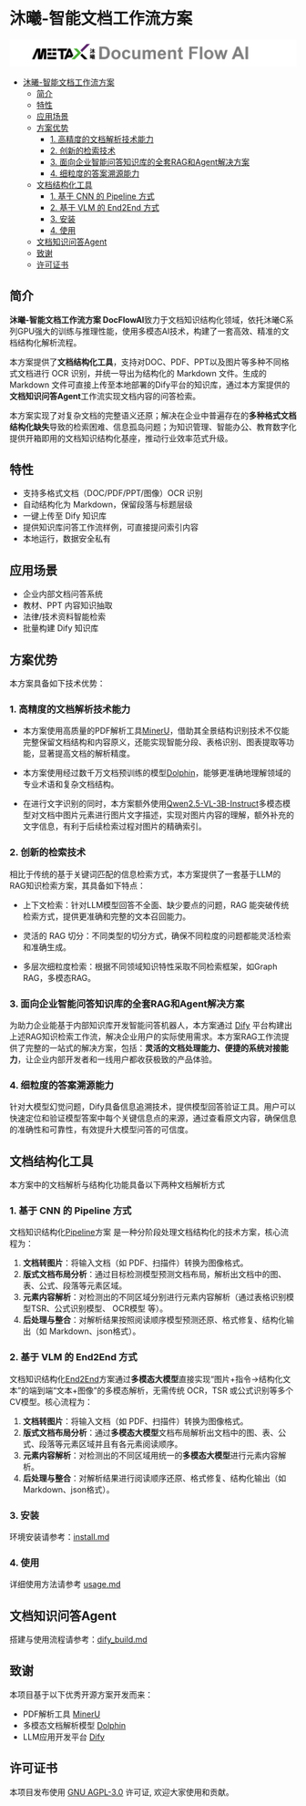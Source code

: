 #  沐曦-智能文档工作流方案

![Metax-DocFlowAI](./doc/images/logo.png)

- [沐曦-智能文档工作流方案](#沐曦-智能文档工作流方案)
  - [简介](#简介)
  - [特性](#特性)
  - [应用场景](#应用场景)
  - [方案优势](#方案优势)
    - [1. 高精度的文档解析技术能力](#1-高精度的文档解析技术能力)
    - [2. 创新的检索技术](#2-创新的检索技术)
    - [3. 面向企业智能问答知识库的全套RAG和Agent解决方案](#3-面向企业智能问答知识库的全套rag和agent解决方案)
    - [4. 细粒度的答案溯源能力](#4-细粒度的答案溯源能力)
  - [文档结构化工具](#文档结构化工具)
    - [1. 基于 CNN 的 Pipeline 方式](#1-基于-cnn-的-pipeline-方式)
    - [2. 基于 VLM 的 End2End 方式](#2-基于-vlm-的-end2end-方式)
    - [3. 安装](#3-安装)
    - [4. 使用](#4-使用)
  - [文档知识问答Agent](#文档知识问答agent)
  - [致谢](#致谢)
  - [许可证书](#许可证书)


## 简介

**沐曦-智能文档工作流方案 DocFlowAI**致力于文档知识结构化领域，依托沐曦C系列GPU强大的训练与推理性能，使用多模态AI技术，构建了一套高效、精准的文档结构化解析流程。

本方案提供了**文档结构化工具**，支持对DOC、PDF、PPT以及图片等多种不同格式文档进行 OCR 识别，并统一导出为结构化的 Markdown 文件。生成的 Markdown 文件可直接上传至本地部署的Dify平台的知识库，通过本方案提供的**文档知识问答Agent**工作流实现文档内容的问答检索。

本方案实现了对复杂文档的完整语义还原；解决在企业中普遍存在的**多种格式文档结构化缺失**导致的检索困难、信息孤岛问题；为知识管理、智能办公、教育数字化提供开箱即用的文档知识结构化基座，推动行业效率范式升级。

## 特性

- 支持多格式文档（DOC/PDF/PPT/图像）OCR 识别
- 自动结构化为 Markdown，保留段落与标题层级
- 一键上传至 Dify 知识库
- 提供知识库问答工作流样例，可直接提问索引内容
- 本地运行，数据安全私有

## 应用场景

- 企业内部文档问答系统
- 教材、PPT 内容知识抽取
- 法律/技术资料智能检索
- 批量构建 Dify 知识库

## 方案优势

本方案具备如下技术优势：

### 1. 高精度的文档解析技术能力
- 本方案使用高质量的PDF解析工具[MinerU](https://github.com/opendatalab/MinerU)，借助其全景结构识别技术不仅能完整保留文档结构和内容原义，还能实现智能分段、表格识别、图表提取等功能，显著提高文档的解析精度。

- 本方案使用经过数千万文档预训练的模型[Dolphin](https://github.com/bytedance/Dolphin)，能够更准确地理解领域的专业术语和复杂文档结构。

- 在进行文字识别的同时，本方案额外使用[Qwen2.5-VL-3B-Instruct](https://www.modelscope.cn/models/Qwen/Qwen2.5-VL-3B-Instruct)多模态模型对文档中图片元素进行图片文字描述，实现对图片内容的理解，额外补充的文字信息，有利于后续检索过程对图片的精确索引。

### 2. 创新的检索技术
相比于传统的基于关键词匹配的信息检索方式，本方案提供了一套基于LLM的RAG知识检索方案，其具备如下特点：

- 上下文检索：针对LLM模型回答不全面、缺少要点的问题，RAG 能突破传统检索方式，提供更准确和完整的文本召回能力。

- 灵活的 RAG 切分：不同类型的切分方式，确保不同粒度的问题都能灵活检索和准确生成。

- 多层次细粒度检索：根据不同领域知识特性采取不同检索框架，如Graph RAG，多模态RAG。

### 3. 面向企业智能问答知识库的全套RAG和Agent解决方案

为助力企业能基于内部知识库开发智能问答机器人，本方案通过 [Dify](https://github.com/langgenius/dify) 平台构建出上述RAG知识检索工作流，解决企业用户的实际使用需求。本方案RAG工作流提供了完整的一站式的解决方案，包括：**灵活的文档处理能力、便捷的系统对接能力**，让企业内部开发者和一线用户都收获极致的产品体验。

### 4. 细粒度的答案溯源能力

针对大模型幻觉问题，Dify具备信息追溯技术，提供模型回答验证工具。用户可以快速定位和验证模型答案中每个关键信息点的来源，通过查看原文内容，确保信息的准确性和可靠性，有效提升大模型问答的可信度。


## 文档结构化工具

本方案中的文档解析与结构化功能具备以下两种文档解析方式

### 1. 基于 CNN 的 Pipeline 方式

文档知识结构化[Pipeline](doc/pipeline.md)方案 是一种分阶段处理文档结构化的技术方案，核心流程为：

1. **文档转图片**：将输入文档（如 PDF、扫描件）转换为图像格式。
2. **版式文档布局分析**：通过目标检测模型预测文档布局，解析出文档中的图、表、公式、段落等元素区域。
3. **元素内容解析**：对检测出的不同区域分别进行元素内容解析（通过表格识别模型TSR、公式识别模型、 OCR模型 等）。
4. **后处理与整合**：对解析结果按照阅读顺序模型预测还原、格式修复、结构化输出（如 Markdown、json格式）。

### 2. 基于 VLM 的 End2End 方式

文档知识结构化[End2End](doc/end2end.md)方案通过**多模态大模型**直接实现“图片+指令→结构化文本”的端到端“文本+图像”的多模态解析，无需传统 OCR，TSR 或公式识别等多个CV模型。核心流程为：

1. **文档转图片**：将输入文档（如 PDF、扫描件）转换为图像格式。
2. **版式文档布局分析**：通过**多模态大模型**文档布局解析出文档中的图、表、公式、段落等元素区域并且有各元素阅读顺序。
3. **元素内容解析**：对检测出的不同区域用统一的**多模态大模型**进行元素内容解析。
4. **后处理与整合**：对解析结果进行阅读顺序还原、格式修复、结构化输出（如 Markdown、json格式）。


### 3. 安装

环境安装请参考：[install.md](doc/install.md)

### 4. 使用

详细使用方法请参考 [usage.md](doc/usage.md)

## 文档知识问答Agent
搭建与使用流程请参考：[dify_build.md](doc/dify_build.md)

## 致谢
本项目基于以下优秀开源方案开发而来：
- PDF解析工具 [MinerU](https://github.com/opendatalab/MinerU)
- 多模态文档解析模型 [Dolphin](https://github.com/bytedance/Dolphin)
- LLM应用开发平台 [Dify](https://github.com/langgenius/dify)

## 许可证书
本项目发布使用 [GNU AGPL-3.0](./LICENSE) 许可证, 欢迎大家使用和贡献。